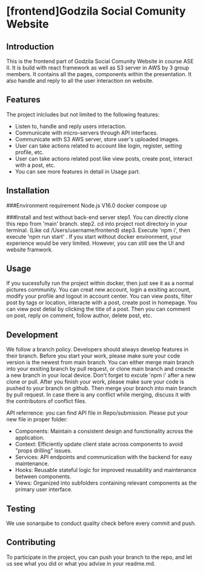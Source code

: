 #  [frontend]Godzila Social Comunity Website 
## Introduction
This is the frontend part of Godzila Social Comunity Website in course ASE II. It is build with react framework as well as S3 server in AWS by 3 group members. It contains all the pages, components within the presentation. It also handle and reply to all the user interaction on website.

## Features
The project inlcludes but not limited to the following features:
- Listen to, handle and reply users interaction.
- Communicate with micro-servers through API interfaces.
- Communicate with S3 AWS server, store user's uploaded images.
- User can take actions related to account like login, register, setting profile, etc.
- User can take actions related post like view posts, create post, interact with a post, etc.
- You can see more features in detail in Usage part.

## Installation
###Environment requirement
Node.js V16.0
docker compose up

###Install and test without back-end server
step1. You can directly clone this repo from 'main' branch.
step2. cd into project root directory in your terminal. (Like cd /Users/username/frontend)
step3. Execute 'npm i', then execute 'npm run start' .
If you start without docker environment, your experience would be very limited. However, you can still see the UI and website framwork.

## Usage
If you sucessfully run the project within docker, then just see it as a normal pictures community.
You can creat new account, login a exsiting account, modify your profile and logout in account center. 
You can view posts, filter post by tags or location, interacte with a post, create post in homepage.
You can view post detial by clicking the title of a post. Then you can comment on post, reply on comment, follow author, delete post, etc.

## Development
We follow a branch policy. Developers should always develop features in their branch.
Before you start your work, please make sure your code version is the newest from main branch. You can either merge main branch into your exsiting branch by pull request, or clone main branch and creacte a new branch in your local device.
Don't forget to excute 'npm i' after a new clone or pull.
After you finish your work, please make sure your code is pushed to your branch on github. Then merge your branch into main branch by pull request. In case there is any conflict while merging, discuss it with the contributors of conflict files.

API referrence: you can find API file in Repo/submission.
Please put your new file in proper folder:
- Components: Maintain a consistent design and functionality across the application.
- Context: Efficiently update client state across components to avoid "props drilling" issues.
- Services: API endpoints and communication with the backend for easy maintenance.
- Hooks: Reusable stateful logic for improved reusability and maintenance between components.
- Views: Organized into subfolders containing relevant components as the primary user interface.

## Testing
We use sonarqube to conduct quality check before every commit and push. 
 
## Contributing
To participate in the project, you can push your branch to the repo, and let us see what you did or what you advise in your readme.md.